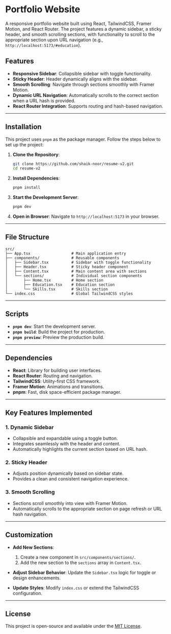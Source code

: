# Portfolio Website

A responsive portfolio website built using React, TailwindCSS, Framer Motion, and React Router. The project features a dynamic sidebar, a sticky header, and smooth scrolling sections, with functionality to scroll to the appropriate section upon URL navigation (e.g., `http://localhost:5173/#education`).

## Features

- **Responsive Sidebar**: Collapsible sidebar with toggle functionality.
- **Sticky Header**: Header dynamically aligns with the sidebar.
- **Smooth Scrolling**: Navigate through sections smoothly with Framer Motion.
- **Dynamic URL Navigation**: Automatically scrolls to the correct section when a URL hash is provided.
- **React Router Integration**: Supports routing and hash-based navigation.

---

## Installation

This project uses `pnpm` as the package manager. Follow the steps below to set up the project:

1. **Clone the Repository**:
   ```bash
   git clone https://github.com/shaik-noor/resume-v2.git
   cd resume-v2
   ```

2. **Install Dependencies**:
   ```bash
   pnpm install
   ```

3. **Start the Development Server**:
   ```bash
   pnpm dev
   ```

4. **Open in Browser**:
   Navigate to `http://localhost:5173` in your browser.

---

## File Structure

```
src/
├── App.tsx                  # Main application entry
├── components/              # Reusable components
│   ├── Sidebar.tsx          # Sidebar with toggle functionality
│   ├── Header.tsx           # Sticky header component
│   ├── Content.tsx          # Main content area with sections
│   └── sections/            # Individual section components
│       ├── Home.tsx         # Home section
│       ├── Education.tsx    # Education section
│       └── Skills.tsx       # Skills section
└── index.css                # Global TailwindCSS styles
```

---

## Scripts

- **`pnpm dev`**: Start the development server.
- **`pnpm build`**: Build the project for production.
- **`pnpm preview`**: Preview the production build.

---

## Dependencies

- **React**: Library for building user interfaces.
- **React Router**: Routing and navigation.
- **TailwindCSS**: Utility-first CSS framework.
- **Framer Motion**: Animations and transitions.
- **pnpm**: Fast, disk space-efficient package manager.

---

## Key Features Implemented

### 1. Dynamic Sidebar
- Collapsible and expandable using a toggle button.
- Integrates seamlessly with the header and content.
- Automatically highlights the current section based on URL hash.

### 2. Sticky Header
- Adjusts position dynamically based on sidebar state.
- Provides a clean and consistent navigation experience.

### 3. Smooth Scrolling
- Sections scroll smoothly into view with Framer Motion.
- Automatically scrolls to the appropriate section on page refresh or URL hash navigation.

---

## Customization

- **Add New Sections**:
    1. Create a new component in `src/components/sections/`.
    2. Add the new section to the `sections` array in `Content.tsx`.

- **Adjust Sidebar Behavior**:
  Update the `Sidebar.tsx` logic for toggle or design enhancements.

- **Update Styles**:
  Modify `index.css` or extend the TailwindCSS configuration.

---

## License

This project is open-source and available under the [MIT License](LICENSE).

